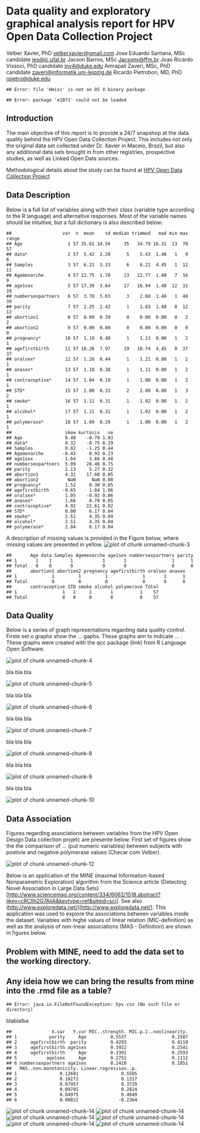 # Data quality and exploratory graphical analysis report for HPV Open Data Collection Project

Velber Xavier, PhD velberxavier@gmail.com
Jose Eduardo Santana, MSc candidate jes@ic.ufal.br
Jacson Barros, MSc Jacsonv@ffm.br
Joao Ricardo Vissoci, PhD candidate jnv4@duke.edu
Amrapali Zaveri, MSc, PhD candidate zaveri@informatik.uni-leipzig.de
Ricardo Pietrobon, MD, PhD rpietro@duke.edu

<!---
Velber and Jose Eduardo, do you guys have institutional email addresses? if so, please add them above
-->



```
## Error: file 'Hmisc' is not an OS X binary package
```

```
## Error: package 'e1071' could not be loaded
```


<!---
Velber, please take the previous line where it says label and then create labels for each one of the variables you have in your data set. please write them in simple Portuguese and then convert them to English using Google translate. please talk with Jose Eduardo if you have any questions
-->

## Introduction
The main objective of this report is to provide a 24/7 snapshop at the data quality behind the HPV Open Data Collection Project. This includes not only the original data set collected under Dr. Xavier in Maceio, Brazil, but also any additional data sets brought in from other registries, prospective studies, as well as Linked Open Data sources.

Methodological details about the study can be found at [HPV Open Data Collection Project](site)

## Data Description
Below is a full list of variables along with their class (variable type according to the R language) and alternative responses. Most of the variable names should be intuitive, but a full dictionary is also described below:


```
##                   var  n  mean    sd median trimmed   mad min max range
## Age                 1 57 35.61 14.56     35   34.79 16.31  13  70    57
## data*               2 57  5.42  2.20      5    5.43  1.48   1   9     8
## Samples             3 57  6.21  3.33      6    6.21  4.45   1  12    11
## Agemenarche         4 57 12.75  1.70     13   12.77  1.48   7  16     9
## age1sex             5 57 17.39  3.64     17   16.94  1.48  12  32    20
## numbersexpartners   6 57  3.70  5.63      3    2.68  1.48   1  40    39
## parity              7 57  2.25  2.42      1    1.83  1.48   0  12    12
## abortion1           8 57  0.09  0.39      0    0.00  0.00   0   2     2
## abortion2           9 57  0.00  0.00      0    0.00  0.00   0   0     0
## pregnancy*         10 57  1.19  0.40      1    1.13  0.00   1   2     1
## agefirstbirth      11 57 18.26  7.97     19   18.74  4.45   0  37    37
## oralsex*           12 57  1.26  0.44      1    1.21  0.00   1   2     1
## anasex*            13 57  1.18  0.38      1    1.11  0.00   1   2     1
## contraceptive*     14 57  1.04  0.19      1    1.00  0.00   1   2     1
## STD*               15 57  2.00  0.33      2    2.00  0.00   1   3     2
## smoke*             16 57  1.11  0.31      1    1.02  0.00   1   2     1
## alcohol*           17 57  1.11  0.31      1    1.02  0.00   1   2     1
## polymerase*        18 57  1.09  0.29      1    1.00  0.00   1   2     1
##                    skew kurtosis   se
## Age                0.40    -0.70 1.93
## data*              0.32    -0.75 0.29
## Samples            0.02    -1.25 0.44
## Agemenarche       -0.43     0.92 0.23
## age1sex            1.64     3.66 0.48
## numbersexpartners  5.09    28.46 0.75
## parity             2.13     5.27 0.32
## abortion1          4.32    17.60 0.05
## abortion2           NaN      NaN 0.00
## pregnancy*         1.52     0.30 0.05
## agefirstbirth     -0.65     1.04 1.06
## oralsex*           1.05    -0.92 0.06
## anasex*            1.66     0.78 0.05
## contraceptive*     4.92    22.61 0.02
## STD*               0.00     6.17 0.04
## smoke*             2.51     4.35 0.04
## alcohol*           2.51     4.35 0.04
## polymerase*        2.84     6.17 0.04
```


A description of missing values is provided in the Figure below, where missing values are presented in yellow.
![plot of chunk unnamed-chunk-3](figure/unnamed-chunk-3.png) 

```
##       Age data Samples Agemenarche age1sex numbersexpartners parity
## 1       1    1       1           1       1                 1      1
## Total   0    0       0           0       0                 0      0
##       abortion1 abortion2 pregnancy agefirstbirth oralsex anasex
## 1             1         1         1             1       1      1
## Total         0         0         0             0       0      0
##       contraceptive STD smoke alcohol polymerase Total
## 1                 1   1     1       1          1    57
## Total             0   0     0       0          0    57
```


## Data Quality

Below is a series of graph representations regarding data quality control. Firste set o graphs show the ... gaphs. These graphs aim to indicate ... . These graphs were created with the qcc package (link) from R Language Open Software.

![plot of chunk unnamed-chunk-4](figure/unnamed-chunk-4.png) 


bla bla bla

![plot of chunk unnamed-chunk-5](figure/unnamed-chunk-5.png) 


bla bla bla

![plot of chunk unnamed-chunk-6](figure/unnamed-chunk-6.png) 


bla bla bla

![plot of chunk unnamed-chunk-7](figure/unnamed-chunk-7.png) 


bla bla bla


![plot of chunk unnamed-chunk-8](figure/unnamed-chunk-8.png) 


bla bla bla

![plot of chunk unnamed-chunk-9](figure/unnamed-chunk-9.png) 


bla bla bla

![plot of chunk unnamed-chunk-10](figure/unnamed-chunk-10.png) 


## Data Association

Figures regarding associations between variables from the HPV Open Design Data collection projetc are presente below. First set of figures show the the comparison of ... (put numeric variables) between subjects with postivie and negative polymerase values (Checar com Velber).




![plot of chunk unnamed-chunk-12](figure/unnamed-chunk-12.png) 


Below is an application of the MINE (maximal Information-based Nonparametric Exploration) algorithm from the Science article (Detecting Novel Association in Large Data Sets)[http://www.sciencemag.org/content/334/6062/1518.abstract?ijkey=cRCIlh2G7AjiA&keytype=ref&siteid=sci]. See also (http://www.exploredata.net/)[http://www.exploredata.net/]. This application was used to explore the associations between variables inside the dataset. Variables with highe values of linear relation (MIC-definition)  as well as the analysis of non-lnear associations (MAS - Definition) are shown in figures below.

## Problem with MINE, need to add the data set to the working directory. 
## Any ideia how we can bring the results from mine into the .rmd file as a table?

```
## Error: java.io.FileNotFoundException: hpv.csv (No such file or directory)
```


blablalba


```
##               X.var   Y.var MIC..strength. MIC.p.2..nonlinearity.
## 1            parity     Age         0.5537                 0.2507
## 2     agefirstbirth  parity         0.4293                 0.4119
## 3     agefirstbirth age1sex         0.3932                 0.2541
## 4     agefirstbirth     Age         0.3391                 0.2593
## 5           age1sex     Age         0.2751                 0.1112
## 6 numbersexpartners age1sex         0.2410                 0.1851
##   MAS..non.monotonicity. Linear.regression..p.
## 1                0.12691                0.5505
## 2                0.18272                0.1317
## 3                0.07957                0.3729
## 4                0.09785                0.2824
## 5                0.04975                0.4049
## 6                0.08022               -0.2364
```

![plot of chunk unnamed-chunk-14](figure/unnamed-chunk-141.png) ![plot of chunk unnamed-chunk-14](figure/unnamed-chunk-142.png) ![plot of chunk unnamed-chunk-14](figure/unnamed-chunk-143.png) ![plot of chunk unnamed-chunk-14](figure/unnamed-chunk-144.png) ![plot of chunk unnamed-chunk-14](figure/unnamed-chunk-145.png) ![plot of chunk unnamed-chunk-14](figure/unnamed-chunk-146.png) 

